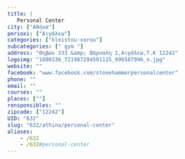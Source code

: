 ```yaml
---
title: |
   Personal Center
city: ["Αθήνα"]
perioxi: ["Αιγάλεω"]
categories: ["kleistou-xorou"]
subcategories: [" gym "]
address: "Θηβών 333 &amp; Βάρναλη 1,Αιγάλεω,Τ.Κ 12242"
logoimg: "1800336_721987294501115_996587996_n.jpg"
website: ""
facebook: "www.facebook.com/stonehammerpersonalcenter"
phone: ""
email: ""
courses: ""
places: [""]
rensponsibles: ""
zipcode: ["12242"]
UID: "632"
slug: "632/athina/personal-center"
aliases:
    - /632
    - /632#personal-center
---
```



